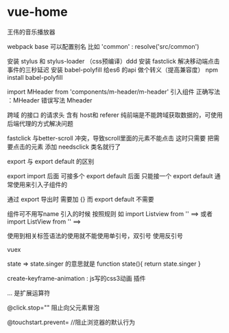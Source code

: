 # vue-home
王伟的音乐播放器

webpack  base  可以配置别名
比如 'common' : resolve('src/common')

安装 stylus  和 stylus-loader （css预编译）ddd
安装 fastclick  解决移动端点击事件的三秒延迟
安装 babel-polyfill  给es6 的api  做个转义（提高兼容度）
npm install babel-polyfill

import MHeader from 'components/m-header/m-header'
引入组件
正确写法 ：MHeader  错误写法 Mheader

跨域 的接口 的请求头  含有  host和 referer 纯前端是不能跨域获取数据的，可使用后端代理的方式解决问题

fastclick 与better-scroll  冲突，导致scroll里面的元素不能点击  这时只需要 把需要点击的元素  添加  needsclick  类名就行了

export 与 export default 的区别

export import 后面 可接多个  export default  后面  只能接一个  export default 通常使用来引入子组件的

通过 export 导出时  需要加 {}  而 export default  不需要

组件可不用写name   引入的时候 按照规则    如 import  Listview from ''  ==>  <listview></listview>  或者  import ListView from '' ==> <list-view></list-view>

使用到相关标签语法的使用就不能使用单引号，双引号 使用反引号

vuex

state => state.singer  的意思就是  function state(){   return state.singer     }

create-keyframe-animation :  js写的css3动画 插件

... 是扩展运算符


@click.stop=""  阻止向父元素冒泡


@touchstart.prevent=     //阻止浏览器的默认行为